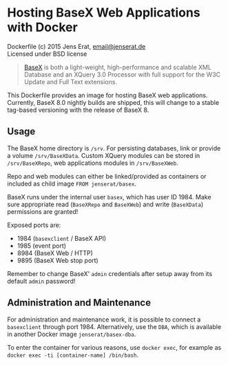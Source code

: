 # Hosting BaseX Web Applications with Docker

Dockerfile (c) 2015 Jens Erat, email@jenserat.de  
Licensed under BSD license

> [BaseX](http://www.basex.org) is both a light-weight, high-performance and scalable XML Database and an XQuery 3.0 Processor with full support for the W3C Update and Full Text extensions.

This Dockerfile provides an image for hosting BaseX web applications. Currently, BaseX 8.0 nightly builds are shipped, this will change to a stable tag-based versioning with the release of BaseX 8.

## Usage

The BaseX home directory is `/srv`. For persisting databases, link or provide a volume `/srv/BaseXData`. Custom XQuery modules can be stored in `/srv/BaseXRepo`, web applications modules in `/srv/BaseXWeb`.

Repo and web modules can either be linked/provided as containers or included as child image `FROM jenserat/basex`.

BaseX runs under the internal user `basex`, which has user ID 1984. Make sure appropriate read (`BaseXRepo` and `BaseXWeb`) and write (`BaseXData`) permissions are granted!

Exposed ports are:

- 1984 (`basexclient` / BaseX API)
- 1985 (event port)
- 8984 (BaseX Web / HTTP)
- 9895 (BaseX Web stop port)

Remember to change BaseX' `admin` credentials after setup away from its default `admin` password!

## Administration and Maintenance

For administration and maintenance work, it is possible to connect a `basexclient` through port 1984. Alternatively, use the `DBA`, which is available in another Docker image `jenserat/basex-dba`.

To enter the container for various reasons, use `docker exec`, for example as `docker exec -ti [container-name] /bin/bash`.

